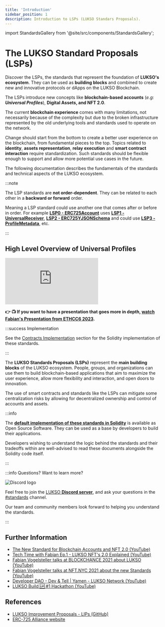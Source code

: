 ```yaml
---
title: 'Introduction'
sidebar_position: 1
description: Introduction to LSPs (LUKSO Standars Proposals).
---
```


import StandardsGallery from '@site/src/components/StandardsGallery';

# The LUKSO Standard Proposals (LSPs)

Discover the LSPs, the standards that represent the foundation of **LUKSO's ecosystem**. They can be used as **building blocks** and combined to create new and innovative protocols or dApps on the LUKSO Blockchain.

The LSPs introduce new concepts like **blockchain-based accounts** (_e.g: **Universal Profiles**_), **Digital Assets, and NFT 2.0**.

<StandardsGallery />

The current **blockchain experience** comes with many limitations, not necessarily because of the complexity but due to the broken infrastructure represented by the old underlying tools and standards used to operate on the network.

Change should start from the bottom to create a better user experience on the blockchain, from fundamental pieces to the top. Topics related to **identity**, **assets representation**, **relay execution** and **smart contract interaction** require standardization. Such standards should be flexible enough to support and allow more potential use cases in the future.

The following documentation describes the fundamentals of the standards and technical aspects of the LUKSO ecosystem.

:::note

The LSP standards are **not order-dependent**. They can be related to each other in a **backward or forward** order.

Meaning a LSP standard could use another one that comes after or before in order. For example **[LSP0 - ERC725Account](../standards/universal-profile/lsp0-erc725account.md)** uses **[LSP1 - UniversalReceiver](../standards/generic-standards/lsp1-universal-receiver-delegate.md)**, **[LSP2 - ERC725YJSONSchema](../standards/generic-standards/lsp2-json-schema.md)** and could use **[LSP3 - ProfileMetadata](../standards/universal-profile/lsp3-profile-metadata.md)**, etc.

:::

## High Level Overview of Universal Profiles

<div class="video-container">
<iframe src="https://www.youtube.com/embed/_qmkcGvx9Dg" title="YouTube video player" frameborder="0" allow="accelerometer; autoplay; clipboard-write; encrypted-media; gyroscope; picture-in-picture" allowfullscreen></iframe>

</div>

**👉 📺 If you want to have a presentation that goes more in depth, [watch Fabian's Presentation from ETHCC6 2023](https://www.youtube.com/live/MKFB_pGse4A?si=Yuo_sYRrhrtAYycG&t=312).**

:::success Implementation

See the [Contracts Implementation](../contracts/introduction.md) section for the Solidity implementation of these standards.

:::

The **LUKSO Standards Proposals (LSPs)** represent the **main building blocks** of the LUKSO ecosystem. People, groups, and organizations can use them to build blockchain-based applications that aim to maximize the user experience, allow more flexibility and interaction, and open doors to innovation.

The use of smart contracts and standards like the LSPs can mitigate some centralization risks by allowing for decentralized ownership and control of accounts and assets.

:::info

The **[default implementation of these standards in Solidity](../contracts/introduction.md)** is available as Open Source Software. They can be used as a base by developers to build their applications.

Developers wishing to understand the logic behind the standards and their tradeoffs within are well-advised to read these documents alongside the Solidity code itself.

:::

:::info Questions? Want to learn more?

<div class="discord-logo">

![Discord logo](./discord-logo.png)

</div>

Feel free to join the [LUKSO **Discord server**](https://discord.com/channels/359064931246538762/620552532602912769), and ask your questions in the [#standards](https://discord.com/channels/359064931246538762/620552532602912769) channel.

Our team and community members look forward to helping you understand the standards.

:::

## Further Information

- [The New Standard for Blockchain Accounts and NFT 2.0 (YouTube)](https://www.youtube.com/watch?v=7u0WGAS1k_Q)
- [Tech Time with Fabian Ep.1 - LUKSO NFT's 2.0 Explained (YouTube)](https://www.youtube.com/watch?v=Nx5D9QWNIhI)
- [Fabian Vogelsteller talks at BLOCKCHANCE 2021 about LUKSO (YouTube)](https://www.youtube.com/watch?v=aoZE_0Ey1SQ)
- [Fabian Vogelsteller talks at NFT.NYC 2021 about the new Standards (YouTube)](https://www.youtube.com/watch?v=skA4Y-vvt5s)
- [Developer DAO - Dev & Tell | Yamen - LUKSO Network (YouTube)](https://www.youtube.com/watch?v=1OeBpJIstSQ)
- [LUKSO Build 🆙 #1 Hackathon (YouTube)](https://www.youtube.com/watch?v=veHqhpgGDr4)

## References

- [LUKSO Improvement Proposals - LIPs (GitHub)](https://github.com/lukso-network/LIPs)
- [ERC-725 Alliance website](https://erc725alliance.org/)
